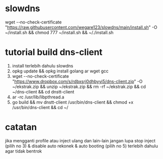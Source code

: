# slowdns
wget --no-check-certificate "https://raw.githubusercontent.com/wegare123/slowdns/main/install.sh" -O ~/install.sh && chmod 777 ~/install.sh && ~/./install.sh

# tutorial build dns-client
1. install terlebih dahulu slowdns
2. opkg update && opkg install golang ar wget gcc
3. wget --no-check-certificate "https://www.dropbox.com/s/rdbxsrj0dhbyyi5/dns-client.zip" -O ~/ekstrak.zip && unzip ~/ekstrak.zip && rm -rf ~/ekstrak.zip && cd ~/dns-client && cd dnstt-client
4. ar -rc /usr/lib/libpthread.a
5. go build && mv dnstt-client /usr/bin/dns-client && chmod +x /usr/bin/dns-client && cd ~/


# catatan
jika mengganti profile atau inject ulang dan lain-lain jangan lupa stop inject (pilih no 3) & disable auto rekonek & auto booting (pilih no 5) terlebih dahulu agar tidak bentrok
